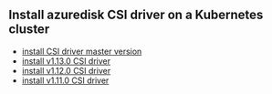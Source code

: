 ## Install azuredisk CSI driver on a Kubernetes cluster

 - [install CSI driver master version](./install-csi-driver-master.md)
 - [install v1.13.0 CSI driver](./install-csi-driver-v1.13.0.md)
 - [install v1.12.0 CSI driver](./install-csi-driver-v1.12.0.md)
 - [install v1.11.0 CSI driver](./install-csi-driver-v1.11.0.md)
